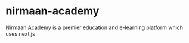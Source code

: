 # nirmaan-academy
Nirmaan Academy is a premier education and e-learning platform which uses next.js
